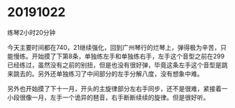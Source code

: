 # 20191022

练琴2小时20分钟

今天主要时间都在740，21继续强化，回到广州琴行的烂琴上，弹得极为辛苦，只能慢练。开始摸了下第8条，单独练左手和单独练右手，左手这个音型之前在299已经练过，虽然没有之前的别扭，但是也没有很好弹，毕竟这条左手这个音型是跳来跳去的。另外还单独练习了中间部分的左手分解八度，没有想象中难。

另外也开始摸了下十一月，开头的主旋律部分左右手同步，还不是很难，紧接着一小段很像一月，左手一个诡异的琶音，右手断断续续的旋律。但是很好听。
